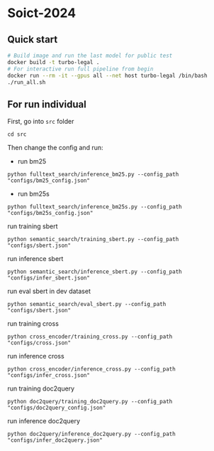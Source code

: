 # Soict-2024

## Quick start

```bash
# Build image and run the last model for public test
docker build -t turbo-legal .
# For interactive run full pipeline from begin
docker run --rm -it --gpus all --net host turbo-legal /bin/bash
./run_all.sh
```

## For run individual
First, go into `src` folder
```
cd src
```

Then change the config and run:

  - run bm25
```
python fulltext_search/inference_bm25.py --config_path "configs/bm25_config.json"
```

  - run bm25s
```
python fulltext_search/inference_bm25s.py --config_path "configs/bm25s_config.json"
```

run training sbert
```
python semantic_search/training_sbert.py --config_path "configs/sbert.json"
```

run inference sbert
```
python semantic_search/inference_sbert.py --config_path "configs/infer_sbert.json"
```

run eval sbert in dev dataset
```
python semantic_search/eval_sbert.py --config_path "configs/sbert.json"
```

run training cross
```
python cross_encoder/training_cross.py --config_path "configs/cross.json"
```

run inference cross
```
python cross_encoder/inference_cross.py --config_path "configs/infer_cross.json"
```

run training doc2query
```
python doc2query/training_doc2query.py --config_path "configs/doc2query_config.json"
```

run inference doc2query
```
python doc2query/inference_doc2query.py --config_path "configs/infer_doc2query.json"
```
